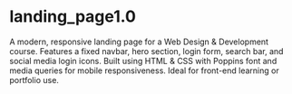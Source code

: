 # landing_page1.0
A modern, responsive landing page for a Web Design &amp; Development course. Features a fixed navbar, hero section, login form, search bar, and social media login icons. Built using HTML &amp; CSS with Poppins font and media queries for mobile responsiveness. Ideal for front-end learning or portfolio use.
